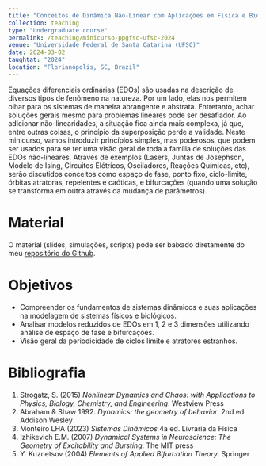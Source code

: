 ```yaml
---
title: "Conceitos de Dinâmica Não-Linear com Aplicações em Física e Biologia"
collection: teaching
type: "Undergraduate course"
permalink: /teaching/minicurso-ppgfsc-ufsc-2024
venue: "Universidade Federal de Santa Catarina (UFSC)"
date: 2024-03-02
taughtat: "2024"
location: "Florianópolis, SC, Brazil"
---
```


Equações diferenciais ordinárias (EDOs) são usadas na descrição de diversos tipos de fenômeno na natureza. Por um lado, elas nos permitem olhar para os sistemas de maneira abrangente e abstrata. Entretanto, achar soluções gerais mesmo para problemas lineares pode ser desafiador. Ao adicionar não-linearidades, a situação fica ainda mais complexa, já que, entre outras coisas, o princípio da superposição perde a validade. Neste minicurso, vamos introduzir princípios simples, mas poderosos, que podem ser usados para se ter uma visão geral de toda a família de soluções das EDOs não-lineares. Através de exemplos (Lasers, Juntas de Josephson, Modelo de Ising, Circuitos Elétricos, Osciladores, Reações Químicas, etc), serão discutidos conceitos como espaço de fase, ponto fixo, ciclo-limite, órbitas atratoras, repelentes e caóticas, e bifurcações (quando uma solução se transforma em outra através da mudança de parâmetros).

Material
======

O material (slides, simulações, scripts) pode ser baixado diretamente do meu <a href="https://github.com/neuro-physics/curso-dinamica-naolinear" target="_blank">repositório do Github</a>.

Objetivos
======

* Compreender os fundamentos de sistemas dinâmicos e suas aplicações na modelagem de sistemas físicos e biológicos.
* Analisar modelos reduzidos de EDOs em 1, 2 e 3 dimensões utilizando análise de espaço de fase e bifurcações.
* Visão geral da periodicidade de ciclos limite e atratores estranhos.

Bibliografia
======

1. Strogatz, S. (2015) _Nonlinear Dynamics and Chaos: with Applications to Physics, Biology, Chemistry, and Engineering_. Westview Press
2. Abraham & Shaw 1992. _Dynamics: the geometry of behavior_. 2nd ed. Addison Wesley
3. Monteiro LHA (2023) _Sistemas Dinâmicos_ 4a ed. Livraria da Física
4. Izhikevich E.M. (2007) _Dynamical Systems in Neuroscience: The Geometry of Excitability and Bursting_. The MIT press 
5. Y. Kuznetsov (2004) _Elements of Applied Bifurcation Theory_. Springer